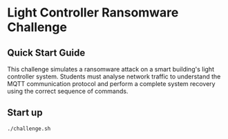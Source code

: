 # Light Controller Ransomware Challenge

## Quick Start Guide

This challenge simulates a ransomware attack on a smart building's light controller system. Students must analyse network traffic to understand the MQTT communication protocol and perform a complete system recovery using the correct sequence of commands.

## Start up

```bash
./challenge.sh
```